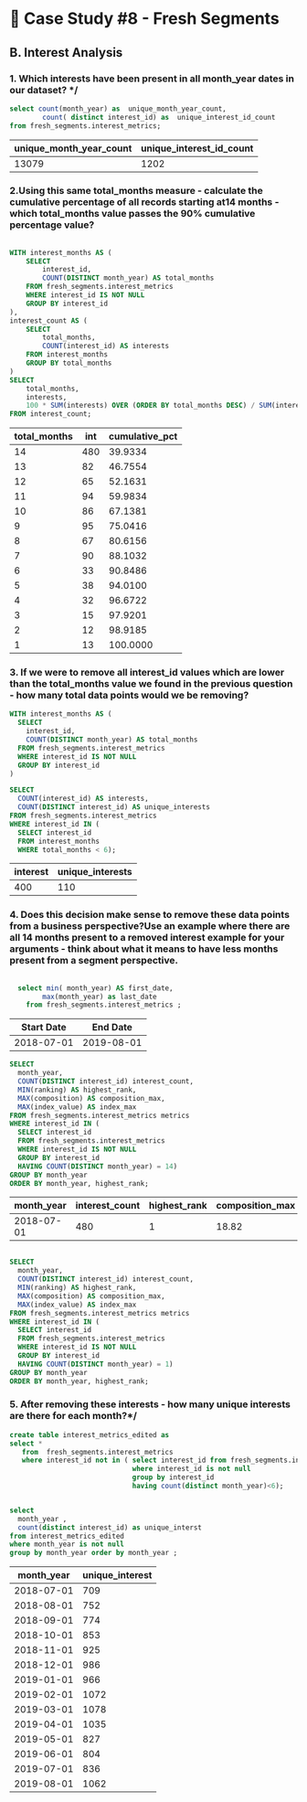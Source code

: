 
# 🍊 Case Study #8 - Fresh Segments
## B. Interest Analysis

### 1. Which interests have been present in all month_year dates in our dataset? */

```sql
select count(month_year) as  unique_month_year_count, 
		count( distinct interest_id) as  unique_interest_id_count
from fresh_segments.interest_metrics;
```

|  unique_month_year_count   | unique_interest_id_count |
|--------|-------|
| 13079 |  1202 |


### 2.Using this same total_months measure - calculate the cumulative percentage of all records starting at14 months - which total_months value passes the 90% cumulative percentage value? 
```sql
    
WITH interest_months AS (
    SELECT
        interest_id,
        COUNT(DISTINCT month_year) AS total_months
    FROM fresh_segments.interest_metrics
    WHERE interest_id IS NOT NULL
    GROUP BY interest_id
),
interest_count AS (
    SELECT
        total_months,
        COUNT(interest_id) AS interests
    FROM interest_months
    GROUP BY total_months
)
SELECT
    total_months,
    interests,
    100 * SUM(interests) OVER (ORDER BY total_months DESC) / SUM(interests) OVER () AS cumulative_pct
FROM interest_count;
```

|total_months |int | cumulative_pct |
|----------|----------|----------|
|   14     |   480    |  39.9334 |
|   13     |   82     |  46.7554 |
|   12     |   65     |  52.1631 |
|   11     |   94     |  59.9834 |
|   10     |   86     |  67.1381 |
|   9      |   95     |  75.0416 |
|   8      |   67     |  80.6156 |
|   7      |   90     |  88.1032 |
|   6      |   33     |  90.8486 |
|   5      |   38     |  94.0100 |
|   4      |   32     |  96.6722 |
|   3      |   15     |  97.9201 |
|   2      |   12     |  98.9185 |
|   1      |   13     | 100.0000 |


### 3. If we were to remove all interest_id values which are lower than the total_months value we found in the previous question - how many total data points would we be removing? 

```sql 
WITH interest_months AS (
  SELECT
    interest_id,
    COUNT(DISTINCT month_year) AS total_months
  FROM fresh_segments.interest_metrics
  WHERE interest_id IS NOT NULL
  GROUP BY interest_id
)

SELECT 
  COUNT(interest_id) AS interests,
  COUNT(DISTINCT interest_id) AS unique_interests
FROM fresh_segments.interest_metrics
WHERE interest_id IN (
  SELECT interest_id 
  FROM interest_months
  WHERE total_months < 6);
  ```

  |interest|unique_interests|
  |---|---|
  |400|110|
  
### 4. Does this decision make sense to remove these data points from a business perspective?Use an example where there are all 14 months present to a removed interest example for your arguments - think about what it means to have less months present from a segment perspective. 

```sql
  
  select min( month_year) AS first_date,
		max(month_year) as last_date
	from fresh_segments.interest_metrics ;
```
| Start Date   | End Date     |
|--------------|--------------|
| 2018-07-01   | 2019-08-01   |

```sql
SELECT 
  month_year,
  COUNT(DISTINCT interest_id) interest_count,
  MIN(ranking) AS highest_rank,
  MAX(composition) AS composition_max,
  MAX(index_value) AS index_max
FROM fresh_segments.interest_metrics metrics
WHERE interest_id IN (
  SELECT interest_id
  FROM fresh_segments.interest_metrics
  WHERE interest_id IS NOT NULL
  GROUP BY interest_id
  HAVING COUNT(DISTINCT month_year) = 14)
GROUP BY month_year
ORDER BY month_year, highest_rank;
```

| month_year | interest_count | highest_rank | composition_max | index_max |
|------------|-----------------|--------------|------------------|-----------|
| 2018-07-01 | 480             | 1            | 18.82            | 6.19      |

```sql

SELECT 
  month_year,
  COUNT(DISTINCT interest_id) interest_count,
  MIN(ranking) AS highest_rank,
  MAX(composition) AS composition_max,
  MAX(index_value) AS index_max
FROM fresh_segments.interest_metrics metrics
WHERE interest_id IN (
  SELECT interest_id
  FROM fresh_segments.interest_metrics
  WHERE interest_id IS NOT NULL
  GROUP BY interest_id
  HAVING COUNT(DISTINCT month_year) = 1)
GROUP BY month_year
ORDER BY month_year, highest_rank;
```


###  5. After removing these interests - how many unique interests are there for each month?*/
```sql
create table interest_metrics_edited as 
select * 
   from  fresh_segments.interest_metrics
   where interest_id not in ( select interest_id from fresh_segments.interest_metrics
                              where interest_id is not null
                              group by interest_id
                              having count(distinct month_year)<6);
```

```sql

select
  month_year ,
  count(distinct interest_id) as unique_interst 
from interest_metrics_edited 
where month_year is not null
group by month_year order by month_year ;
``` 

| month_year       | unique_interest |
|------------|-------|
| 2018-07-01 | 709   |
| 2018-08-01 | 752   |
| 2018-09-01 | 774   |
| 2018-10-01 | 853   |
| 2018-11-01 | 925   |
| 2018-12-01 | 986   |
| 2019-01-01 | 966   |
| 2019-02-01 | 1072  |
| 2019-03-01 | 1078  |
| 2019-04-01 | 1035  |
| 2019-05-01 | 827   |
| 2019-06-01 | 804   |
| 2019-07-01 | 836   |
| 2019-08-01 | 1062  |
